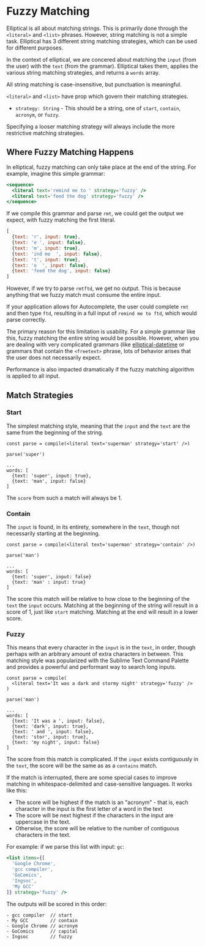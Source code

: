 # Fuzzy Matching

Elliptical is all about matching strings. This is primarily done through the
`<literal>` and `<list>` phrases. However, string matching is not a simple
task. Elliptical has 3 different string matching strategies, which can be used
for different purposes.

In the context of elliptical, we are concered about matching the `input`
(from the user) with the `text` (from the grammar). Elliptical takes them,
applies the various string matching strategies, and returns a `words`
array.

All string matching is case-insensitive, but punctuation is meaningful.

`<literal>` and `<list>` have prop which govern their matching strategies.

- `strategy: String` - This should be a string, one of `start`, `contain`,
  `acronym`, or `fuzzy`.

Specifying a looser matching strategy will always include the more restrictive
matching strategies.

## Where Fuzzy Matching Happens

In elliptical, fuzzy matching can only take place at the end of the string.
For example, imagine this simple grammar:

```jsx
<sequence>
  <literal text='remind me to ' strategy='fuzzy' />
  <literal text='feed the dog' strategy='fuzzy' />
</sequence>
```

If we compile this grammar and parse `rmt`, we could get the output we expect,
with fuzzy matching the first literal.

```js
[
  {text: 'r', input: true},
  {text: 'e ', input: false},
  {text: 'm', input: true},
  {text: 'ind me  ', input: false},
  {text: 't', input: true},
  {text: 'o  ', input: false},
  {text: 'feed the dog', input: false}
]
```

However, if we try to parse `rmtftd`, we get no output. This is because
anything that we fuzzy match must consume the entire input.

If your application allows for Autocomplete, the user could complete `rmt` and
then type `ftd`, resulting in a full input of `remind me to ftd`, which would
parse correctly.

The primary reason for this limitation is usability. For a
simple grammar like this, fuzzy matching the entire string would be possible.
However, when you are dealing with very complicated grammars (like
[elliptical-datetime](https://github.com/laconalabs/elliptical-datetime)
or grammars that contain the `<freetext>` phrase, lots of behavior arises that
the user does not necessarily expect.

Performance is also impacted dramatically if the fuzzy matching algorithm
is applied to all input.

## Match Strategies

### Start

The simplest matching style, meaning that the `input` and the `text` are
the same from the beginning of the string.

```
const parse = compile(<literal text='superman' strategy='start' />)

parse('super')

...
words: [
  {text: 'super', input: true},
  {text: 'man', input: false}
]
```

The `score` from such a match will always be 1.

### Contain

The `input` is found, in its entirety, somewhere in the `text`, though not
necessarily starting at the beginning.

```
const parse = compile(<literal text='superman' strategy='contain' />)

parse('man')

...
words: [
  {text: 'super', input: false}
  {text: 'man' : input: true}
]
```

The score this match will be relative to how close to the beginning
of the `text` the `input` occurs. Matching at the beginning of the string will
result in a score of 1, just like `start` matching. Matching at the end will
result in a lower score.

### Fuzzy

This means that every character in the `input` is in the `text`, in order,
though perhaps with an arbitrary amount of extra characters in between.
This matching style was popularized with the Sublime Text Command Palette
and provides a powerful and performant way to search long inputs.

```
const parse = compile(
  <literal text='It was a dark and stormy night' strategy='fuzzy' />
)

parse('man')

...
words: [
  {text: 'It was a ', input: false},
  {text: 'dark', input: true},
  {text: ' and ', input: false},
  {text: 'stor', input: true},
  {text: 'my night', input: false}
]
```

The score from this match is complicated. If the `input` exists contiguously
in the `text`, the score will be the same as as a `contains` match.

If the match is interrupted, there are some special cases to improve matching
in whitespace-delimited and case-sensitive languages. It works like this:

- The score will be highest if the match is an "acronym" - that is, each
  character in the input is the first letter of a word in the text
- The score will be next highest if the characters in the input are uppercase
  in the text.
- Otherwise, the score will be relative to the number of contiguous characters
  in the text.

For example: if we parse this list with input: `gc`:

```jsx
<list items={[
  'Google Chrome',
  'gcc compiler',
  'GoComics',
  'Ingsoc',
  'My GCC'
]} strategy='fuzzy' />
```

The outputs will be scored in this order:

```
- gcc compiler  // start
- My GCC        // contain
- Google Chrome // acronym
- GoComics      // capital
- Ingsoc        // fuzzy
```
